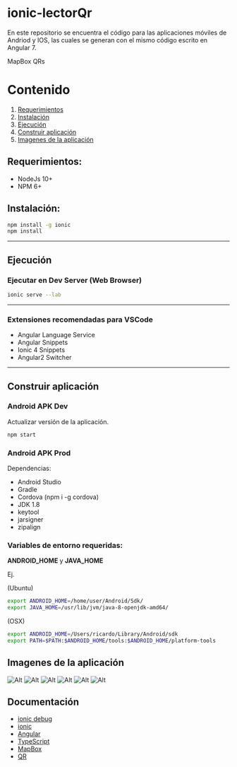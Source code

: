 # ionic-lectorQr

En este repositorio se encuentra el código para las aplicaciones móviles de Andriod y IOS, las cuales se generan con el mismo código escrito en Angular 7.

MapBox
QRs


# Contenido
1. [Requerimientos](#Requerimientos)
2. [Instalación](#Instalación)
3. [Ejecución](#Ejecución)
4. [Construir aplicación](#construir-aplicación)
5. [Imagenes de la aplicación](#Imagenes-de-la-aplicación)


## Requerimientos:

- NodeJs 10+
- NPM 6+

## Instalación:

``` bash
npm install -g ionic
npm install
```
---

## Ejecución

### Ejecutar en Dev Server (Web Browser)

``` bash
ionic serve --lab
```

---

### Extensiones recomendadas para VSCode

- Angular Language Service
- Angular Snippets
- Ionic 4 Snippets
- Angular2 Switcher


---

## Construir aplicación

### Android APK Dev

Actualizar versión de la aplicación.

```bash
npm start
```

### Android APK Prod

Dependencias:

- Android Studio
- Gradle
- Cordova (npm i -g cordova)
- JDK 1.8
- keytool
- jarsigner
- zipalign

### Variables de entorno requeridas:

**ANDROID_HOME** y **JAVA_HOME**

Ej. 

(Ubuntu)
```bash
export ANDROID_HOME=/home/user/Android/Sdk/ 
export JAVA_HOME=/usr/lib/jvm/java-8-openjdk-amd64/ 
```

(OSX)
```bash
export ANDROID_HOME=/Users/ricardo/Library/Android/sdk
export PATH=$PATH:$ANDROID_HOME/tools:$ANDROID_HOME/platform-tools
```

## Imagenes de la aplicación

![Alt](/img/home.png "Inicio")
![Alt](/img/historial.png "Historial")
![Alt](/img/share.png "Compartir")
![Alt](/img/map.png "Mapa 3D")
![Alt](/img/qr.png "Lector QR")
![Alt](/img/qr3.png "Lector QR")



## Documentación
* [ionic debug](https://ionicframework.com/docs/appflow/quickstart/deploy)
* [ionic](https://ionicframework.com/docs/intro)
* [Angular](https://angular.io/docs)
* [TypeScript](https://www.typescriptlang.org/docs/home.html)
* [MapBox](https://www.mapbox.com/)
* [QR](https://www.qrcode.es/es/home/)


